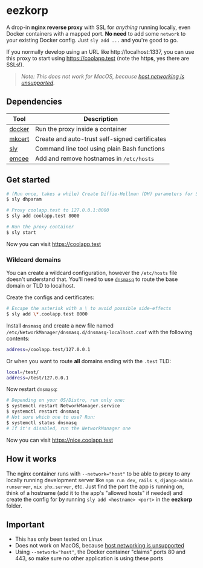 # eezkorp

A drop-in **nginx reverse proxy** with SSL for *anything* running locally, even Docker containers with a mapped port. **No need** to add some `network` to your existing Docker config. Just `sly add ...` and you're good to go.

If you normally develop using an URL like http://localhost:1337, you can use this proxy to start using https://coolapp.test (note the http**s**, yes there are SSLs!).

> _Note: This does not work for MacOS, because [host networking is unsupported](https://github.com/docker/for-mac/issues/2716)._

## Dependencies

| Tool | Description |
|---|---|
| [docker](https://docs.docker.com/install/) | Run the proxy inside a container |
| [mkcert](https://github.com/FiloSottile/mkcert) | Create and auto-trust self-signed certificates |
| [sly](https://richarddewit.github.io/sly/) | Command line tool using plain Bash functions |
| [emcee](https://github.com/richarddewit/emcee) | Add and remove hostnames in `/etc/hosts` |

## Get started

```bash
# (Run once, takes a while) Create Diffie-Hellman (DH) parameters for SSL
$ sly dhparam

# Proxy coolapp.test to 127.0.0.1:8000
$ sly add coolapp.test 8000

# Run the proxy container
$ sly start
```

Now you can visit https://coolapp.test

### Wildcard domains

You can create a wildcard configuration, however the `/etc/hosts` file doesn't understand that. You'll need to use [`dnsmasq`](http://www.thekelleys.org.uk/dnsmasq/doc.html) to route the base domain or TLD to localhost.

Create the configs and certificates:

```bash
# Escape the asterisk with a \ to avoid possible side-effects
$ sly add \*.coolapp.test 8000
```

Install `dnsmasq` and create a new file named `/etc/NetworkManager/dnsmasq.d/dnsmasq-localhost.conf` with the following contents:

```bash
address=/coolapp.test/127.0.0.1
```

Or when you want to route **all** domains ending with the `.test` TLD:

```bash
local=/test/
address=/test/127.0.0.1
```

Now restart `dnsmasq`:

```bash
# Depending on your OS/Distro, run only one:
$ systemctl restart NetworkManager.service
$ systemctl restart dnsmasq
# Not sure which one to use? Run:
$ systemctl status dnsmasq
# If it's disabled, run the NetworkManager one
```

Now you can visit https://nice.coolapp.test

## How it works

The nginx container runs with `--network="host"` to be able to proxy to any locally running development server like `npm run dev`, `rails s`, `django-admin runserver`, `mix phx.server`, etc.
Just find the port the app is running on, think of a hostname (add it to the app's "allowed hosts" if needed) and create the config for by running `sly add <hostname> <port>` in the **eezkorp** folder.

## Important

- This has only been tested on _Linux_
- Does not work on MacOS, because [host networking is unsupported](https://github.com/docker/for-mac/issues/2716)
- Using `--network="host"`, the Docker container "claims" ports 80 and 443, so make sure no other application is using these ports
